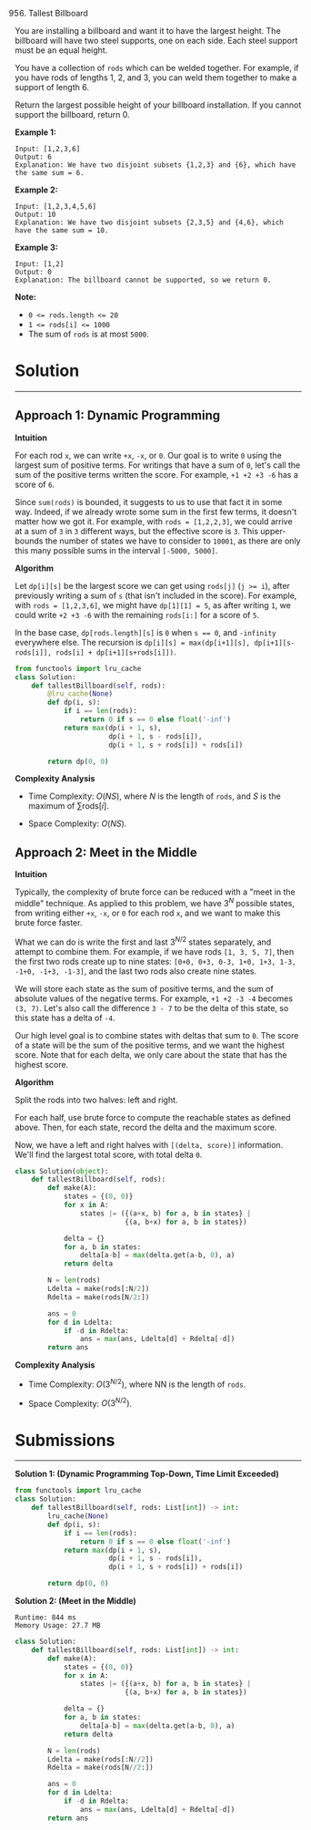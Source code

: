 956. Tallest Billboard

You are installing a billboard and want it to have the largest height.  The billboard will have two steel supports, one on each side.  Each steel support must be an equal height.

You have a collection of `rods` which can be welded together.  For example, if you have rods of lengths 1, 2, and 3, you can weld them together to make a support of length 6.

Return the largest possible height of your billboard installation.  If you cannot support the billboard, return 0.

 

**Example 1:**
```
Input: [1,2,3,6]
Output: 6
Explanation: We have two disjoint subsets {1,2,3} and {6}, which have the same sum = 6.
```

**Example 2:**
```
Input: [1,2,3,4,5,6]
Output: 10
Explanation: We have two disjoint subsets {2,3,5} and {4,6}, which have the same sum = 10.
```

**Example 3:**
```
Input: [1,2]
Output: 0
Explanation: The billboard cannot be supported, so we return 0.
```

**Note:**

* `0 <= rods.length <= 20`
* `1 <= rods[i] <= 1000`
* The sum of `rods` is at most `5000`.

# Solution
---
## Approach 1: Dynamic Programming
**Intuition**

For each rod `x`, we can write `+x`, `-x`, or `0`. Our goal is to write `0` using the largest sum of positive terms. For writings that have a sum of `0`, let's call the sum of the positive terms written the score. For example, `+1 +2 +3 -6` has a score of `6`.

Since `sum(rods)` is bounded, it suggests to us to use that fact it in some way. Indeed, if we already wrote some sum in the first few terms, it doesn't matter how we got it. For example, with `rods = [1,2,2,3]`, we could arrive at a sum of `3` in `3` different ways, but the effective score is `3`. This upper-bounds the number of states we have to consider to `10001`, as there are only this many possible sums in the interval `[-5000, 5000]`.

**Algorithm**

Let `dp[i][s]` be the largest score we can get using `rods[j]` (`j >= i`), after previously writing a sum of `s` (that isn't included in the score). For example, with `rods = [1,2,3,6]`, we might have `dp[1][1] = 5`, as after writing `1`, we could write `+2 +3 -6` with the remaining `rods[i:]` for a score of `5`.

In the base case, `dp[rods.length][s]` is `0` when `s == 0`, and `-infinity` everywhere else. The recursion is `dp[i][s] = max(dp[i+1][s], dp[i+1][s-rods[i]], rods[i] + dp[i+1][s+rods[i]])`.

```python
from functools import lru_cache
class Solution:
    def tallestBillboard(self, rods):
        @lru_cache(None)
        def dp(i, s):
            if i == len(rods):
                return 0 if s == 0 else float('-inf')
            return max(dp(i + 1, s),
                       dp(i + 1, s - rods[i]),
                       dp(i + 1, s + rods[i]) + rods[i])

        return dp(0, 0)
```

**Complexity Analysis**

* Time Complexity: $O(NS)$, where $N$ is the length of `rods`, and $S$ is the maximum of $\sum \text{rods}[i]$.

* Space Complexity: $O(NS)$.

## Approach 2: Meet in the Middle
**Intuition**

Typically, the complexity of brute force can be reduced with a "meet in the middle" technique. As applied to this problem, we have $3^N$ possible states, from writing either `+x`, `-x`, or `0` for each rod `x`, and we want to make this brute force faster.

What we can do is write the first and last $3^{N/2}$ states separately, and attempt to combine them. For example, if we have rods `[1, 3, 5, 7]`, then the first two rods create up to nine states: `[0+0, 0+3, 0-3, 1+0, 1+3, 1-3, -1+0, -1+3, -1-3]`, and the last two rods also create nine states.

We will store each state as the sum of positive terms, and the sum of absolute values of the negative terms. For example, `+1 +2 -3 -4` becomes `(3, 7)`. Let's also call the difference `3 - 7` to be the delta of this state, so this state has a delta of `-4`.

Our high level goal is to combine states with deltas that sum to `0`. The score of a state will be the sum of the positive terms, and we want the highest score. Note that for each delta, we only care about the state that has the highest score.

**Algorithm**

Split the rods into two halves: left and right.

For each half, use brute force to compute the reachable states as defined above. Then, for each state, record the delta and the maximum score.

Now, we have a left and right halves with `[(delta, score)]` information. We'll find the largest total score, with total delta `0`.

```python
class Solution(object):
    def tallestBillboard(self, rods):
        def make(A):
            states = {(0, 0)}
            for x in A:
                states |= ({(a+x, b) for a, b in states} |
                           {(a, b+x) for a, b in states})

            delta = {}
            for a, b in states:
                delta[a-b] = max(delta.get(a-b, 0), a)
            return delta

        N = len(rods)
        Ldelta = make(rods[:N/2])
        Rdelta = make(rods[N/2:])

        ans = 0
        for d in Ldelta:
            if -d in Rdelta:
                ans = max(ans, Ldelta[d] + Rdelta[-d])
        return ans
```

**Complexity Analysis**

* Time Complexity: $O(3^{N/2})$, where NN is the length of `rods`.

* Space Complexity: $O(3^{N/2})$.

# Submissions
---
**Solution 1: (Dynamic Programming Top-Down, Time Limit Exceeded)**
```python
from functools import lru_cache
class Solution:
    def tallestBillboard(self, rods: List[int]) -> int:
        lru_cache(None)
        def dp(i, s):
            if i == len(rods):
                return 0 if s == 0 else float('-inf')
            return max(dp(i + 1, s),
                       dp(i + 1, s - rods[i]),
                       dp(i + 1, s + rods[i]) + rods[i])

        return dp(0, 0)
```
**Solution 2: (Meet in the Middle)**
```
Runtime: 844 ms
Memory Usage: 27.7 MB
```
```python
class Solution:
    def tallestBillboard(self, rods: List[int]) -> int:
        def make(A):
            states = {(0, 0)}
            for x in A:
                states |= ({(a+x, b) for a, b in states} |
                           {(a, b+x) for a, b in states})

            delta = {}
            for a, b in states:
                delta[a-b] = max(delta.get(a-b, 0), a)
            return delta

        N = len(rods)
        Ldelta = make(rods[:N//2])
        Rdelta = make(rods[N//2:])

        ans = 0
        for d in Ldelta:
            if -d in Rdelta:
                ans = max(ans, Ldelta[d] + Rdelta[-d])
        return ans
```